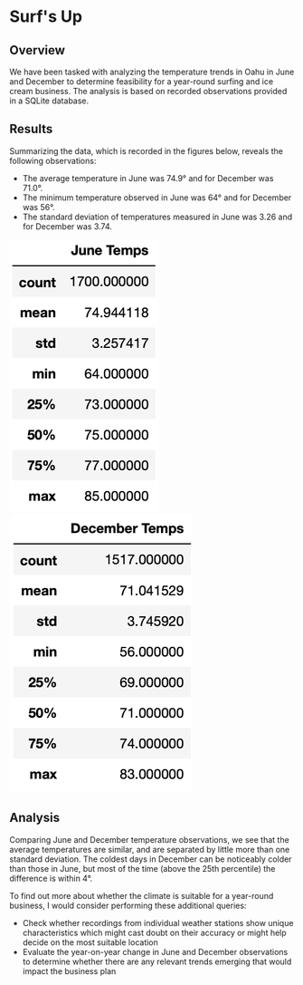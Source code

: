 # Surf's Up

## Overview 

We have been tasked with analyzing the temperature trends in Oahu in June and December to determine feasibility for a year-round surfing and ice cream business. The analysis is based on recorded observations provided in a SQLite database.

## Results

Summarizing the data, which is recorded in the figures below, reveals the following observations:

* The average temperature in June was 74.9° and for December was 71.0°.
* The minimum temperature observed in June was 64° and for December was 56°.
* The standard deviation of temperatures measured in June was 3.26 and for December was 3.74.

![June summary](<./june.png>)
![December summary](<./december.png>)

## Analysis

Comparing June and December temperature observations, we see that the average temperatures are similar, and are separated by little more than one standard deviation. The coldest days in December can be noticeably colder than those in June, but most of the time (above the 25th percentile) the difference is within 4°.

To find out more about whether the climate is suitable for a year-round business, I would consider performing these additional queries:

* Check whether recordings from individual weather stations show unique characteristics which might cast doubt on their accuracy or might help decide on the most suitable location
* Evaluate the year-on-year change in June and December observations to determine whether there are any relevant trends emerging that would impact the business plan 